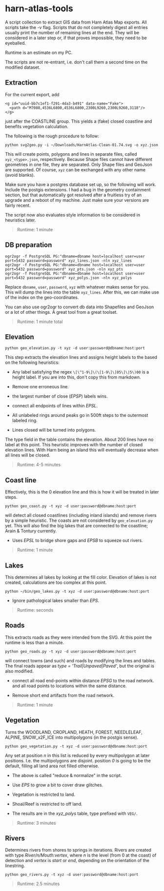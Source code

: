 # harn-atlas-tools

A script collection to extract GIS data from Harn Atlas Map exports.
All scripts take the -v flag.  Scripts that do not completely digest
all entries usually print the number of remaining lines at the end.
They will be considered in a later step or, if that proves impossible,
they need to be eyeballed.

Runtime is an estimate on my PC.

The scripts are not re-entrant, i.e. don't call them a second time on
the modified dataset.

## Extraction

For the current export, add

    <g id="uuid-bb7c1ef1-f291-4da3-b491" data-name="Fake">
      <path d="M7088,4536L6800,4536L6800,2300L9260,2300L9260,3118"/>
    </g>

just after the COASTLINE group.  This yields a (fake) closed
coastline and benefits vegetation calculation.

The following is the rough procedure to follow:

    python svg2geo.py -i ~/Downloads/HarnAtlas-Clean-01.74.svg -o xyz.json

This will create points, polygons and lines in separate files, called
`xyz_<type>.json`, respectively. Because Shape files cannot have
different geometries in one file, they are separated.  Only Shape
files and GeoJson are supported.  Of course, `xyz` can be exchanged
with any other name (avoid blanks).

Make sure you have a postgres database set up, so the following will
work.  Include the postgis extensions.  I had a bug in the geometry
containment section, but that automatically got resolved after a
fruitless try of an upgrade and a reboot of my machine.  Just make
sure your versions are fairly recent.

The script now also evaluates style information to be considered in
heuristics later.

> Runtime: 1 minute

## DB preparation

    ogr2ogr -f PostgreSQL PG:"dbname=dbname host=localhost user=user port=5432 password=password" xyz_lines.json -nln xyz_lines
    ogr2ogr -f PostgreSQL PG:"dbname=dbname host=localhost user=user port=5432 password=password" xyz_pts.json -nln xyz_pts
    ogr2ogr -f PostgreSQL PG:"dbname=dbname host=localhost user=user port=5432 password=password" xyz_polys.json -nln xyz_polys

Replace `dbname`, `user`, `password`, `xyz` with whatever makes sense
for you. This will dump the lines into the table `xyz_lines`. After
this, we can make use of the index on the geo-coordinates.

You can also use ogr2ogr to convert db data into Shapefiles and
GeoJson or a lot of other things. A great tool from a great toolset.

> Runtime: 1 minute total

## Elevation

    python geo_elevation.py -t xyz -d user:password@dbname:host:port

This step extracts the elevation lines and assigns height labels to
the based on the following heuristics:

* Any label satisfying the regex `\[\^1-9\]\(\[1-9\]\[05\]\|5\)00` is a height label.
  If you are into this, don't copy this from markdown.

* Remove one erroneous line.

* the largest number of close (*EPSP*) labels wins.

* connect all endpoints of lines within *EPSL*.

* All unlabeled rings around peaks go in 500ft steps to the outermost
  labeled ring.

* Lines closed will be turned into polygons.

The type field in the table contains the elevation.  About 200 lines
have no label at this point.  This heuristic improves with the number
of closed elevation lines.  With Harn being an island this will
eventually decrease when all lines will be closed.

> Runtime: 4-5 minutes

## Coast line

Effectively, this is the 0 elevation line and this is how it will be
treated in later steps.

    python geo_coast.py -t xyz -d user:password@dbname:host:port

will detect all closed coastlines (including inland islands) and
remove rivers by a simple heuristic.  The coasts are not considered by
`geo_elevation.py` yet. This will also find the big lakes that are
connected to the coastline; Arain & Tontury currently.

* Uses *EPSL* to bridge shore gaps and *EPSB* to squeeze out rivers.

> Runtime: 1 minute

## Lakes

This determines all lakes by looking at the fill color.  Elevation of
lakes is not created, calculations are too complex at this point.

    python ~/bin/geo_lakes.py -t xyz -d user:password@dbname:host:port

* Ignore pathological lakes smaller than *EPS*.

> Runtime: seconds

## Roads

This extracts roads as they were intended from the SVG.  At this point
the runtime is less than a minute.

    python geo_roads.py -t xyz -d user:password@dbname:host:port

will connect towns (and such) and roads by modifying the lines and
tables.  The final roads appear as *type = 'Trail|Unpaved|Paved'*, but
the original is also modified.

* connect all road end-points within distance *EPSG* to the road
  network. and all road points to locations within the same distance.

* Remove short end artifacts from the road network.

> Runtime: 1 minute

## Vegetation

Turns the WOODLAND, CROPLAND, HEATH, FOREST, NEEDLELEAF, ALPINE,
SNOW_x2F_ICE into multipolygons (in the postgis sense).

    python geo_vegetation.py -t xyz -d user:password@dbname:host:port

Any set at position *n* in this list is reduced by every multipolygon
at later positions.  I.e. the multipolygons are disjoint.  position
*0* is going to be the default, filling all land area not filled
otherwise.

* The above is called "reduce & normalize" in the script.

* Use *EPS* to grow a bit to cover draw glitches.

* Vegetation is restricted to land.

* Shoal/Reef is restricted to off land.

* The results are in the *xyz_polys* table, type prefixed with `VEG/`.

> Runtime: 3 minutes

## Rivers

Determines rivers from shores to springs in iterations.  Rivers are
created with type *River/n/Mouth:vertex*, where *n* is the level (from
0 at the coast) of detection and *vertex* is *start* or *end*,
depending on the orientation of the linestring.

    python geo_rivers.py -t xyz -d user:password@dbname:host:port

> Runtime: 2.5 minutes
